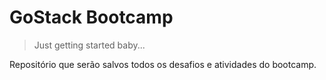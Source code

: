 # GoStack Bootcamp
> Just getting started baby...

Repositório que serão salvos todos os desafios e atividades do bootcamp.
